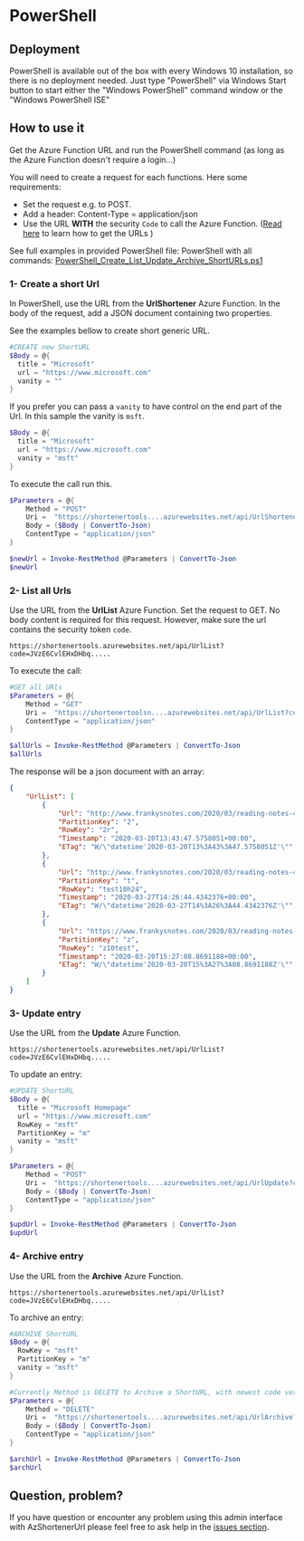 # PowerShell

## Deployment

PowerShell is available out of the box with  every Windows 10 installation, so there is no deployment needed.
Just type "PowerShell" via Windows Start button to start either the "Windows PowerShell" command window or the "Windows PowerShell ISE"

## How to use it
Get the Azure Function URL and run the PowerShell command (as long as the Azure Function doesn't require a login...)

You will need to create a request for each functions. Here some requirements:

- Set the request e.g. to POST.
- Add a header: Content-Type = application/json
- Use the URL **WITH** the security `Code` to call the Azure Function. ([Read here](https://github.com/FBoucher/AzUrlShortener/blob/feature/docs/post-deployment-configuration.md#how-to-get-the-azure-function-urls) to learn how to get the URLs )  


See full examples in provided PowerShell file:
PowerShell with all commands: [PowerShell_Create_List_Update_Archive_ShortURLs.ps1](src/PowerShell_Create_List_Update_Archive_ShortURLs.ps1)


### 1- Create a short Url

In PowerShell, use the URL from the **UrlShortener** Azure Function.  In the body of the request, add a JSON document containing two properties. 

See the examples bellow to create short generic URL.

```powershell
#CREATE new ShortURL
$Body = @{
  title = "Microsoft"
  url = "https://www.microsoft.com"
  vanity = ""
}
```

If you prefer you can pass a `vanity` to have control on the end part of the Url. In this sample the vanity is `msft`.

```powershell
$Body = @{
  title = "Microsoft"
  url = "https://www.microsoft.com"
  vanity = "msft"
}
```

To execute the call run this.
```powershell
$Parameters = @{
    Method = "POST" 
    Uri =  "https://shortenertools....azurewebsites.net/api/UrlShortener?code=..."
    Body = ($Body | ConvertTo-Json)
    ContentType = "application/json"
}

$newUrl = Invoke-RestMethod @Parameters | ConvertTo-Json
$newUrl
```

### 2- List all Urls

Use the URL from the **UrlList** Azure Function. Set the request to GET. No body content is required for this request. However, make sure the url contains the security token `code`.

    https://shortenertools.azurewebsites.net/api/UrlList?code=JVzE6CvlEHxDHbq.....


To execute the call:
```powershell
#GET all URls
$Parameters = @{
    Method = "GET" 
    Uri =  "https://shortenertoolsn....azurewebsites.net/api/UrlList?code=..."
    ContentType = "application/json"
}

$allUrls = Invoke-RestMethod @Parameters | ConvertTo-Json
$allUrls
```

The response will be a json document with an array:
```json
{
    "UrlList": [
        {
            "Url": "http://www.frankysnotes.com/2020/03/reading-notes-416.html",
            "PartitionKey": "2",
            "RowKey": "2r",
            "Timestamp": "2020-03-20T13:43:47.5758051+00:00",
            "ETag": "W/\"datetime'2020-03-20T13%3A43%3A47.5758051Z'\""
        },
        {
            "Url": "http://www.frankysnotes.com/2020/03/reading-notes-416.html",
            "PartitionKey": "t",
            "RowKey": "test10h24",
            "Timestamp": "2020-03-27T14:26:44.4342376+00:00",
            "ETag": "W/\"datetime'2020-03-27T14%3A26%3A44.4342376Z'\""
        },
        {
            "Url": "https://www.frankysnotes.com/2020/03/reading-notes-416.html",
            "PartitionKey": "z",
            "RowKey": "z10test",
            "Timestamp": "2020-03-20T15:27:08.8691188+00:00",
            "ETag": "W/\"datetime'2020-03-20T15%3A27%3A08.8691188Z'\""
        }
    ]
}
```

### 3- Update entry

Use the URL from the **Update** Azure Function. 

    https://shortenertools.azurewebsites.net/api/UrlList?code=JVzE6CvlEHxDHbq.....


To update an entry:
```powershell
#UPDATE ShortURL
$Body = @{
  title = "Microsoft Homepage"
  url = "https://www.microsoft.com"
  RowKey = "msft"
  PartitionKey = "m"
  vanity = "msft"
}

$Parameters = @{
    Method = "POST" 
    Uri =  "https://shortenertools....azurewebsites.net/api/UrlUpdate?code=..."
    Body = ($Body | ConvertTo-Json)
    ContentType = "application/json"
}

$updUrl = Invoke-RestMethod @Parameters | ConvertTo-Json
$updUrl
```

### 4- Archive entry

Use the URL from the **Archive** Azure Function. 

    https://shortenertools.azurewebsites.net/api/UrlList?code=JVzE6CvlEHxDHbq.....


To archive an entry:
```powershell
#ARCHIVE ShortURL
$Body = @{
  RowKey = "msft"
  PartitionKey = "m"
  vanity = "msft"
}

#Currently Method is DELETE to Archive a ShortURL, with newest code version change it to POST
$Parameters = @{
    Method = "DELETE" 
    Uri =  "https://shortenertools....azurewebsites.net/api/UrlArchive?code="
    Body = ($Body | ConvertTo-Json)
    ContentType = "application/json"
}

$archUrl = Invoke-RestMethod @Parameters | ConvertTo-Json
$archUrl
```



## Question, problem?

If you have question or encounter any problem using this admin interface with AzShortenerUrl please feel free to ask help in the [issues section](https://github.com/FBoucher/AzUrlShortener/issues).